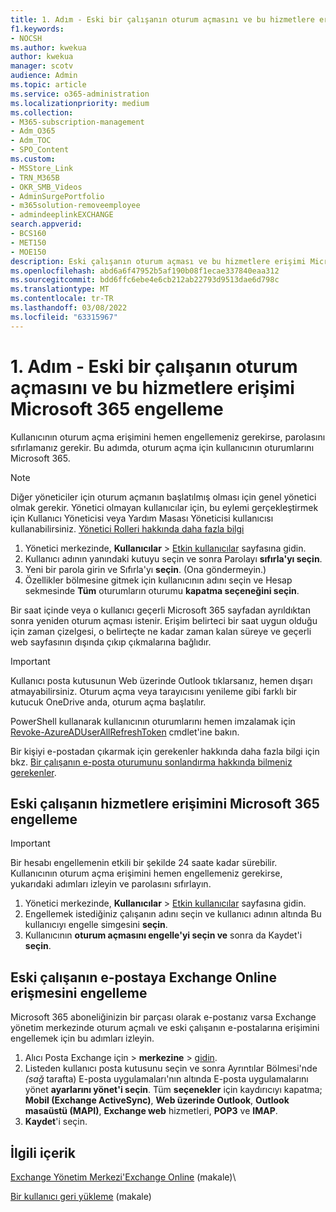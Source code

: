 ```yaml
---
title: 1. Adım - Eski bir çalışanın oturum açmasını ve bu hizmetlere erişimi Microsoft 365 engelleme
f1.keywords:
- NOCSH
ms.author: kwekua
author: kwekua
manager: scotv
audience: Admin
ms.topic: article
ms.service: o365-administration
ms.localizationpriority: medium
ms.collection:
- M365-subscription-management
- Adm_O365
- Adm_TOC
- SPO_Content
ms.custom:
- MSStore_Link
- TRN_M365B
- OKR_SMB_Videos
- AdminSurgePortfolio
- m365solution-removeemployee
- admindeeplinkEXCHANGE
search.appverid:
- BCS160
- MET150
- MOE150
description: Eski çalışanın oturum açması ve bu hizmetlere erişimi Microsoft 365 engelin.
ms.openlocfilehash: abd6a6f47952b5af190b08f1ecae337840eaa312
ms.sourcegitcommit: bdd6ffc6ebe4e6cb212ab22793d9513dae6d798c
ms.translationtype: MT
ms.contentlocale: tr-TR
ms.lasthandoff: 03/08/2022
ms.locfileid: "63315967"
---
```

# <a name="step-1---prevent-a-former-employee-from-logging-in-and-block-access-to-microsoft-365-services"></a>1. Adım - Eski bir çalışanın oturum açmasını ve bu hizmetlere erişimi Microsoft 365 engelleme

Kullanıcının oturum açma erişimini hemen engellemeniz gerekirse, parolasını sıfırlamanız gerekir. Bu adımda, oturum açma için kullanıcının oturumlarını Microsoft 365.

> [!NOTE]
> Diğer yöneticiler için oturum açmanın başlatılmış olması için genel yönetici olmak gerekir. Yönetici olmayan kullanıcılar için, bu eylemi gerçekleştirmek için Kullanıcı Yöneticisi veya Yardım Masası Yöneticisi kullanıcısı kullanabilirsiniz. [Yönetici Rolleri hakkında daha fazla bilgi](about-admin-roles.md)

1. Yönetici merkezinde, **Kullanıcılar** \> <a href="https://go.microsoft.com/fwlink/p/?linkid=834822" target="_blank">Etkin kullanıcılar</a> sayfasına gidin.
2. Kullanıcı adının yanındaki kutuyu seçin ve sonra Parolayı **sıfırla'yı seçin**.
3. Yeni bir parola girin ve Sıfırla'yı **seçin**. (Ona göndermeyin.)
4. Özellikler bölmesine gitmek için kullanıcının adını seçin ve Hesap sekmesinde **Tüm** oturumların oturumu **kapatma seçeneğini seçin**.

Bir saat içinde veya o kullanıcı geçerli Microsoft 365 sayfadan ayrıldıktan sonra yeniden oturum açması istenir. Erişim belirteci bir saat uygun olduğu için zaman çizelgesi, o belirteçte ne kadar zaman kalan süreye ve geçerli web sayfasının dışında çıkıp çıkmalarına bağlıdır.
  
> [!IMPORTANT]
> Kullanıcı posta kutusunun Web üzerinde Outlook tıklarsanız, hemen dışarı atmayabilirsiniz. Oturum açma veya tarayıcısını yenileme gibi farklı bir kutucuk OneDrive anda, oturum açma başlatılır.
  
PowerShell kullanarak kullanıcının oturumlarını hemen imzalamak için [Revoke-AzureADUserAllRefreshToken](/powershell/module/azuread/revoke-azureaduserallrefreshtoken) cmdlet'ine bakın.
  
Bir kişiyi e-postadan çıkarmak için gerekenler hakkında daha fazla bilgi için bkz. [Bir çalışanın e-posta oturumunu sonlandırma hakkında bilmeniz gerekenler](remove-former-employee-step-7.md#what-you-need-to-know-about-terminating-an-employees-email-session).

## <a name="block-a-former-employees-access-to-microsoft-365-services"></a>Eski çalışanın hizmetlere erişimini Microsoft 365 engelleme

> [!IMPORTANT]
 > Bir hesabı engellemenin etkili bir şekilde 24 saate kadar sürebilir. Kullanıcının oturum açma erişimini hemen engellemeniz gerekirse, yukarıdaki adımları izleyin ve parolasını sıfırlayın.

1. Yönetici merkezinde, **Kullanıcılar** \> <a href="https://go.microsoft.com/fwlink/p/?linkid=834822" target="_blank">Etkin kullanıcılar</a> sayfasına gidin.
2. Engellemek istediğiniz çalışanın adını seçin ve kullanıcı adının altında Bu kullanıcıyı engelle simgesini **seçin**.
3. Kullanıcının **oturum açmasını engelle'yi seçin ve** sonra da Kaydet'i **seçin**.

## <a name="block-a-former-employees-access-to-email-exchange-online"></a>Eski çalışanın e-postaya Exchange Online erişmesini engelleme

Microsoft 365 aboneliğinizin bir parçası olarak e-postanız varsa Exchange yönetim merkezinde oturum açmalı <a href="https://go.microsoft.com/fwlink/p/?linkid=2059104" target="_blank"></a> ve eski çalışanın e-postalarına erişimini engellemek için bu adımları izleyin.
  
1. Alıcı Posta Exchange için > **merkezine** \> <a href="https://go.microsoft.com/fwlink/?linkid=2183135" target="_blank">gidin</a>.
1. Listeden kullanıcı posta kutusunu seçin ve sonra Ayrıntılar Bölmesi'nde *(sağ* tarafta) E-posta uygulamaları'nın altında E-posta uygulamalarını yönet **ayarlarını yönet'i seçin**. Tüm **seçenekler** için kaydırıcıyı kapatma; **Mobil (Exchange ActiveSync)**, **Web üzerinde Outlook**, **Outlook masaüstü (MAPI)**, **Exchange web** hizmetleri, **POP3** ve **IMAP**.
1. **Kaydet**'i seçin.

## <a name="related-content"></a>İlgili içerik

[Exchange Yönetim Merkezi'Exchange Online](/exchange/exchange-admin-center) (makale)\

[Bir kullanıcı geri yükleme](restore-user.md) (makale)
